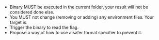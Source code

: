 - Binary MUST be executed in the current folder, your result will not be considered done else.
- You MUST not change (removing or adding) any environment files.
Your target is:
- Trigger the binary to read the flag.
- Propose a way of how to use a safer format specifier to prevent it.
